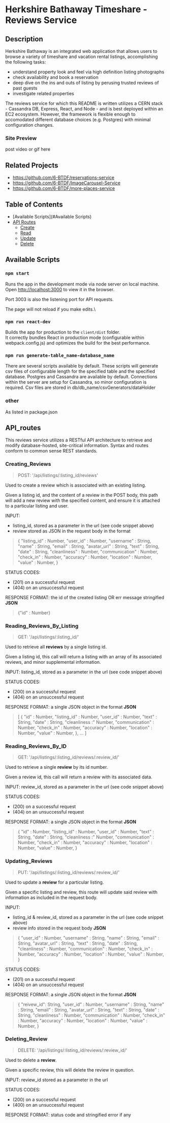 # Herkshire Bathaway Timeshare - Reviews Service

## Description

Herkshire Bathaway is an integrated web application that allows users to browse a variety of timeshare and vacation rental listings, accomplishing the following tasks:
* understand property look and feel via high definition listing photographs
* check availability and book a reservation
* deep dive on the ins and outs of listing by perusing trusted reviews of past guests
* investigate related properties

The reviews service for which this README is written utilizes a CERN stack - Cassandra DB, Express, React, and Node - and is best deployed within an EC2 ecosystem. However, the framework is flexible enough to accomodated different database choices (e.g. Postgres) with minimal configuration changes.

### Site Preview
post video or gif here

## Related Projects

  - https://github.com/6-BTDF/reservations-service
  - https://github.com/6-BTDF/ImageCarousel-Service
  - https://github.com/6-BTDF/more-places-service

## Table of Contents

- [Available Scripts](#Available Scripts)
- [API Routes](#API_routes)
  - [Create](#Creating_Listings)
  - [Read](#Reading_Listings)
  - [Update](#Updating_Reviews)
  - [Delete](#Deleting_Reviews)

## Available Scripts

### `npm start`

Runs the app in the development mode via node server on local machine.\
Open [http://localhost:3000](http://localhost:3003) to view it in the browser.

Port 3003 is also the listening port for API requests.

The page will not reload if you make edits.\

### `npm run react-dev`

Builds the app for production to the `client/dist` folder.\
It correctly bundles React in production mode (configurable within webpack.config.js) and optimizes the build for the best performance.

### `npm run generate-table_name-database_name`

There are several scripts available by default. These scripts will generate csv files of configurable length for the specified table and the specified database. Postgres and Cassandra are available by default. Connections within the server are setup for Cassandra, so minor configuration is required. Csv files are stored in db/db_name/csvGenerators/dataHolder

### other

As listed in package.json

## API_routes

This reviews service utilizes a RESTful API architecture to retrieve and modify database-hosted, site-critical information. Syntax and routes conform to common sense REST standards.

### Creating_Reviews

> POST: '/api/listings/:listing_id/reviews'

Used to create a review which is associated with an existing listing.

Given a listing id, and the content of a review in the POST body, this path will add a new review with the specified content, and ensure it is attached to a particular listing and user.

INPUT:
- listing_id, stored as a parameter in the url (see code snippet above)
- review stored as JSON in the request body in the format
>{
>  "listing_id" : Number,
>  "user_id" : Number,
>  "username" : String,
>  "name" : String,
>  "email" : String,
>  "avatar_url" : String,
>  "text" : String,
>  "date" : String,
>  "cleanliness" : Number,
>  "communication" : Number,
>  "check_in" : Number,
>  "accuracy" : Number,
>  "location" : Number,
>  "value" : Number,
>}

STATUS CODES:
- (201) on a successful request
- (404) on an unsuccessful request

RESPONSE FORMAT: the id of the created listing OR err message stringified
**JSON**
> {"id" : Number}

### Reading_Reviews_By_Listing

> GET: '/api/listings/:listing_id/'

Used to retrieve all **reviews** by a single listing id.

Given a listing id, this call will return a listing with an array of its associated reviews, and minor supplemental information.

INPUT: listing_id, stored as a parameter in the url (see code snippet above)

STATUS CODES:
- (200) on a successful request
- (404) on an unsuccessful request

RESPONSE FORMAT: a single JSON object in the format
**JSON**
>[
>  {
>    "id" : Number,
>    "listing_id" : Number,
>    "user_id" : Number,
>    "text" : String,
>    "date" : String,
>    "cleanliness :" Number,
>    "communication" : Number,
>    "check_in" : Number,
>    "accuracy" : Number,
>    "location" : Number,
>    "value" : Number,
>  },
>  ...
>]


### Reading_Reviews_By_ID

> GET: '/api/listings/:listing_id/reviews/:review_id/'

Used to retrieve a single **review** by its id number.

Given a review id, this call will return a review with its associated data.

INPUT: review_id, stored as a parameter in the url (see code snippet above)

STATUS CODES:
- (200) on a successful request
- (404) on an unsuccessful request

RESPONSE FORMAT: a single JSON object in the format
**JSON**
>{
>  "id" : Number,
>  "listing_id" : Number,
>  "user_id" : Number,
>  "text" : String,
>  "date" : String,
>  "cleanliness :" Number,
>  "communication" : Number,
>  "check_in" : Number,
>  "accuracy" : Number,
>  "location" : Number,
>  "value" : Number,
>}

### Updating_Reviews

> PUT: '/api/listings/:listing_id/reviews/:review_id/'

Used to update a **review** for a particular listing.

Given a specific listing and review, this route will update said review with information as included in the request body.

INPUT:
- listing_id & review_id, stored as a parameter in the url (see code snippet above)
- review info stored in the request body
**JSON**
>{
>  "user_id" : Number,
>  "username" : String,
>  "name" : String,
>  "email" : String,
>  "avatar_url" : String,
>  "text" : String,
>  "date" : String,
>  "cleanliness" : Number,
>  "communication" : Number,
>  "check_in" : Number,
>  "accuracy" : Number,
>  "location" : Number,
>  "value" : Number,
>}

STATUS CODES:
- (201) on a successful request
- (404) on an unsuccessful request

RESPONSE FORMAT: a single JSON object in the format
**JSON**
>{
>  "reivew_id": String,
>  "user_id" : Number,
>  "username" : String,
>  "name" : String,
>  "email" : String,
>  "avatar_url" : String,
>  "text" : String,
>  "date" : String,
>  "cleanliness" : Number,
>  "communication" : Number,
>  "check_in" : Number,
>  "accuracy" : Number,
>  "location" : Number,
>  "value" : Number,
>}

### Deleting_Review

> DELETE: '/api/listings/:listing_id/reviews/:review_id/'

Used to delete a **review**.

Given a specific review, this will delete the review in question.

INPUT: review_id stored as a parameter in the url

STATUS CODES:
- (200) on a successful request
- (400) on an unsuccessful request

RESPONSE FORMAT: status code and stringified error if any
